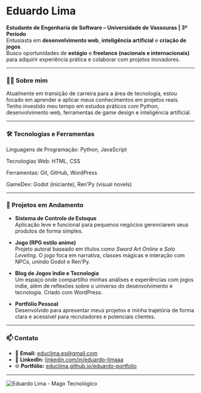 


# Eduardo Lima

**Estudante de Engenharia de Software – Universidade de Vassouras | 3º Período**  
Entusiasta em **desenvolvimento web**, **inteligência artificial** e **criação de jogos**.  
Busco oportunidades de **estágio** e **freelance (nacionais e internacionais)** para adquirir experiência prática e colaborar com projetos inovadores.

---

### 👨‍💻 Sobre mim

Atualmente em transição de carreira para a área de tecnologia, estou focado em aprender e aplicar meus conhecimentos em projetos reais.  
Tenho investido meu tempo em estudos práticos com Python, desenvolvimento web, ferramentas de game design e inteligência artificial.

---

### 🛠️ Tecnologias e Ferramentas


Linguagens de Programação: Python, JavaScript

Tecnologias Web: HTML, CSS

Ferramentas: Git, GitHub, WordPress

GameDev: Godot (iniciante), Ren'Py (visual novels)

---

### 🚧 Projetos em Andamento

- **Sistema de Controle de Estoque**  
  Aplicação leve e funcional para pequenos negócios gerenciarem seus produtos de forma simples.

- **Jogo (RPG estilo anime)**  
  Projeto autoral baseado em títulos como *Sword Art Online* e *Solo Leveling*. O jogo foca em narrativa, classes mágicas e interação com NPCs, unindo Godot e Ren'Py.

- **Blog de Jogos Indie e Tecnologia**  
  Um espaço onde compartilho minhas análises e experiências com jogos indie, além de reflexões sobre o universo do desenvolvimento e tecnologia. Criado com WordPress.

- **Portfólio Pessoal**  
  Desenvolvido para apresentar meus projetos e minha trajetória de forma clara e acessível para recrutadores e potenciais clientes.

---

### 📫 Contato

- 📧 **Email:** educlima.es@gmail.com  
- 💼 **LinkedIn:** [linkedin.com/in/eduardo-limaaa](https://www.linkedin.com/in/eduardo-limaaa/)  
- 🌐 **Portfólio:** [educlima.github.io/eduardo-portfolio](https://educlima.github.io/eduardo-portfolio/index.html)

---

![Eduardo Lima - Mago Tecnológico](https://github.com/user-attachments/assets/286c0c38-0915-42c4-aa07-f1268daa4ef3)
